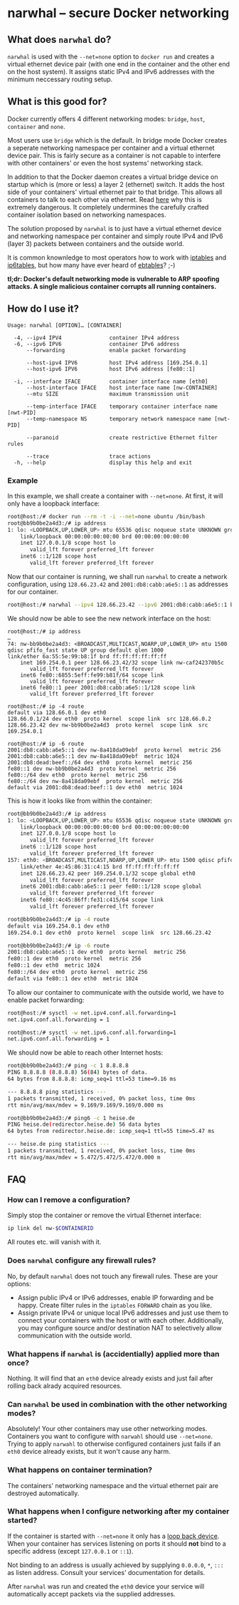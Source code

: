 narwhal – secure Docker networking
==================================

## What does `narwhal` do?

`narwhal` is used with the `--net=none` option to `docker run` and creates a
virtual ethernet device pair (with one end in the container and the other end
on the host system). It assigns static IPv4 and IPv6 addresses with the
minimum neccessary routing setup.

## What is this good for?

Docker currently offers 4 different networking modes: `bridge`, `host`, 
`container` and `none`.

Most users use `bridge` which is the default. In bridge mode Docker creates
a seperate networking namespace per container and a virtual ethernet device pair.
This is fairly secure as a container is not capable to interfere with other
containers' or even the host systems' networking stack.

In addition to that the Docker daemon creates a virtual bridge device on
startup which is (more or less) a layer 2 (ethernet) switch. It adds the host
side of your containers' virtual ethernet pair to that bridge. This allows
all containers to talk to each other via ethernet. Read 
[here](https://nyantec.com/en/2015/03/20/docker-networking-considered-harmful/)
why this is extremely dangerous. It completely undermines the carefully crafted
container isolation based on networking namespaces.

The solution proposed by `narwhal` is to just have a virtual ethernet device
and networking namespace per container and simply route IPv4 and IPv6 (layer 3)
packets between containers and the outside world.

It is common knownledge to most operators how to work with 
[iptables](http://www.netfilter.org/projects/iptables/) and 
[ip6tables](http://ipset.netfilter.org/ip6tables.man.html), but how many have
ever heard of [ebtables](http://ebtables.netfilter.org/)? ;-)

__tl;dr: Docker's default networking mode is vulnerable to ARP spoofing attacks.
A single malicious container corrupts all running containers.__

## How do I use it?

```
Usage: narwhal [OPTION]… [CONTAINER]

  -4, --ipv4 IPV4               container IPv4 address
  -6, --ipv6 IPV6               container IPv6 address
      --forwarding              enable packet forwarding

      --host-ipv4 IPV6          host IPv4 address [169.254.0.1]
      --host-ipv6 IPV6          host IPv6 address [fe80::1]

  -i, --interface IFACE         container interface name [eth0]
      --host-interface IFACE    host interface name [nw-CONTAINER]
      --mtu SIZE                maximum transmission unit

      --temp-interface IFACE    temporary container interface name [nwt-PID]
      --temp-namespace NS       temporary network namespace name [nwt-PID]

      --paranoid                create restrictive Ethernet filter rules

      --trace                   trace actions
  -h, --help                    display this help and exit
```

### Example

In this example, we shall create a container with `--net=none`. At first,
it will only have a loopback interface:

```bash
root@host:/# docker run --rm -t -i --net=none ubuntu /bin/bash
root@bb9b0be2a4d3:/# ip address
1: lo: <LOOPBACK,UP,LOWER_UP> mtu 65536 qdisc noqueue state UNKNOWN group default 
    link/loopback 00:00:00:00:00:00 brd 00:00:00:00:00:00
    inet 127.0.0.1/8 scope host lo
       valid_lft forever preferred_lft forever
    inet6 ::1/128 scope host 
       valid_lft forever preferred_lft forever
```

Now that our container is running, we shall run `narwhal` to create a
network configuration, using `128.66.23.42` and `2001:db8:cabb:a6e5::1` as
addresses for our container.

```bash
root@host:/# narwhal --ipv4 128.66.23.42 --ipv6 2001:db8:cabb:a6e5::1 bb9b0be2a4d3
```


We should now be able to see the new network interface on the host:

```
root@host:/# ip address
…
74: nw-bb9b0be2a4d3: <BROADCAST,MULTICAST,NOARP,UP,LOWER_UP> mtu 1500 qdisc pfifo_fast state UP group default qlen 1000
link/ether 6a:55:5e:99:b8:1f brd ff:ff:ff:ff:ff:ff
    inet 169.254.0.1 peer 128.66.23.42/32 scope link nw-caf242370b5c
       valid_lft forever preferred_lft forever
    inet6 fe80::6855:5eff:fe99:b81f/64 scope link 
       valid_lft forever preferred_lft forever
    inet6 fe80::1 peer 2001:db8:cabb:a6e5::1/128 scope link 
       valid_lft forever preferred_lft forever

root@host:/# ip -4 route
default via 128.66.0.1 dev eth0
128.66.0.1/24 dev eth0  proto kernel  scope link  src 128.66.0.2
128.66.23.42 dev nw-bb9b0be2a4d3  proto kernel  scope link  src 169.254.0.1

root@host:/# ip -6 route
2001:db8:cabb:a6e5::1 dev nw-8a418da09ebf  proto kernel  metric 256 
2001:db8:cabb:a6e5::1 dev nw-8a418da09ebf  metric 1024 
2001:db8:dead:beef::/64 dev eth0  proto kernel  metric 256 
fe80::1 dev nw-bb9b0be2a4d3  proto kernel  metric 256 
fe80::/64 dev eth0  proto kernel  metric 256 
fe80::/64 dev nw-8a418da09ebf  proto kernel  metric 256 
default via 2001:db8:dead:beef::1 dev eth0  metric 1024 
```

This is how it looks like from within the container:

```bash
root@bb9b0be2a4d3:/# ip address
1: lo: <LOOPBACK,UP,LOWER_UP> mtu 65536 qdisc noqueue state UNKNOWN group default 
    link/loopback 00:00:00:00:00:00 brd 00:00:00:00:00:00
    inet 127.0.0.1/8 scope host lo
       valid_lft forever preferred_lft forever
    inet6 ::1/128 scope host 
       valid_lft forever preferred_lft forever
157: eth0: <BROADCAST,MULTICAST,NOARP,UP,LOWER_UP> mtu 1500 qdisc pfifo_fast state UP group default qlen 1000
    link/ether 4e:45:86:31:c4:15 brd ff:ff:ff:ff:ff:ff
    inet 128.66.23.42 peer 169.254.0.1/32 scope global eth0 
       valid_lft forever preferred_lft forever
    inet6 2001:db8:cabb:a6e5::1 peer fe80::1/128 scope global 
       valid_lft forever preferred_lft forever
    inet6 fe80::4c45:86ff:fe31:c415/64 scope link 
       valid_lft forever preferred_lft forever

root@bb9b0be2a4d3:/# ip -4 route
default via 169.254.0.1 dev eth0 
169.254.0.1 dev eth0  proto kernel  scope link  src 128.66.23.42

root@bb9b0be2a4d3:/# ip -6 route
2001:db8:cabb:a6e5::1 dev eth0  proto kernel  metric 256 
fe80::1 dev eth0  proto kernel  metric 256 
fe80::1 dev eth0  metric 1024 
fe80::/64 dev eth0  proto kernel  metric 256 
default via fe80::1 dev eth0  metric 1024 
```

To allow our container to communicate with the outside world, we have to
enable packet forwarding:

```bash
root@host:/# sysctl -w net.ipv4.conf.all.forwarding=1
net.ipv4.conf.all.forwarding = 1

root@host:/# sysctl -w net.ipv6.conf.all.forwarding=1
net.ipv6.conf.all.forwarding = 1
```

We should now be able to reach other Internet hosts:

```bash
root@bb9b0be2a4d3:/# ping -c 1 8.8.8.8
PING 8.8.8.8 (8.8.8.8) 56(84) bytes of data.
64 bytes from 8.8.8.8: icmp_seq=1 ttl=53 time=9.16 ms

--- 8.8.8.8 ping statistics ---
1 packets transmitted, 1 received, 0% packet loss, time 0ms
rtt min/avg/max/mdev = 9.169/9.169/9.169/0.000 ms

root@bb9b0be2a4d3:/# ping6 -c 1 heise.de 
PING heise.de(redirector.heise.de) 56 data bytes
64 bytes from redirector.heise.de: icmp_seq=1 ttl=55 time=5.47 ms

--- heise.de ping statistics ---
1 packets transmitted, 1 received, 0% packet loss, time 0ms
rtt min/avg/max/mdev = 5.472/5.472/5.472/0.000 m
```

## FAQ

### How can I remove a configuration?

Simply stop the container or remove the virtual Ethernet interface:

```bash
ip link del nw-$CONTAINERID

```

All routes etc. will vanish with it.

### Does `narwhal` configure any firewall rules?

No, by default `narwhal` does not touch any firewall rules. These are your
options:

  - Assign public IPv4 or IPv6 addresses, enable IP forwarding and be happy.
    Create filter rules in the `iptables` `FORWARD` chain as you like.
  - Assign private IPv4 or unique local IPv6 addresses and just use them
    to connect your containers with the host or with each other.
    Additionally, you may configure source and/or destination NAT to
    selectively allow communication with the outside world.

### What happens if `narwhal` is (accidentially) applied more than once?

Nothing. It will find that an `eth0` device already exists and just fail
after rolling back alrady acquired resources.

### Can `narwhal` be used in combination with the other networking modes?

Absolutely! Your other containers may use other networking modes.
Containers you want to configure with `narwahl` should use `--net=none`.
Trying to apply `narwahl` to otherwise configured containers just fails
if an `eth0` device already exists, but it won't cause any harm.

### What happens on container termination?

The containers' networking namespace and the virtual ethernet pair are destroyed
automatically.

### What happens when I configure networking after my container started?

If the container is started with `--net=none` it only has a
[loop back device](https://en.wikipedia.org/wiki/Loop_device). When your
container has services listening on ports it should __not__ bind to
a specific address (except `127.0.0.1` or `::1`). 

Not binding to an address is usually achieved by supplying `0.0.0.0`, `*`, `:::`
as listen address. Consult your services' documentation for details.

After `narwhal` was run and created the `eth0` device your service will
automatically accept packets via the supplied addresses.

